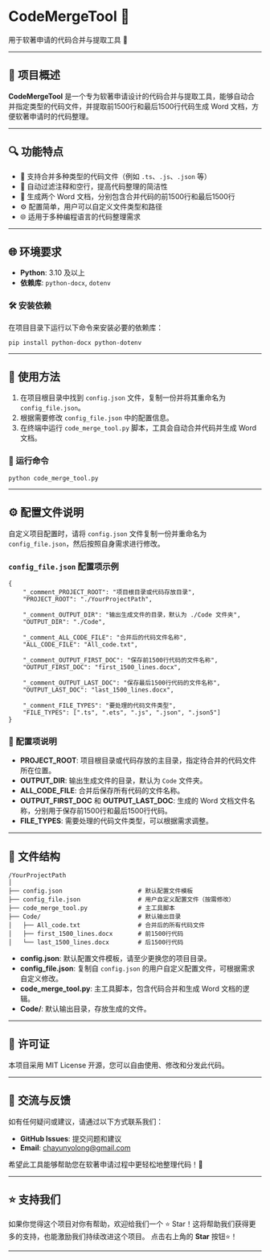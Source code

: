 # CodeMergeTool 🚀

用于软著申请的代码合并与提取工具 📝

------

## 📖 项目概述

**CodeMergeTool** 是一个专为软著申请设计的代码合并与提取工具，能够自动合并指定类型的代码文件，并提取前1500行和最后1500行代码生成 Word 文档，方便软著申请时的代码整理。

------

## 🔍 功能特点

- 🔗 支持合并多种类型的代码文件（例如 `.ts`、`.js`、`.json` 等）
- 📝 自动过滤注释和空行，提高代码整理的简洁性
- 📄 生成两个 Word 文档，分别包含合并代码的前1500行和最后1500行
- ⚙️ 配置简单，用户可以自定义文件类型和路径
- 🌐 适用于多种编程语言的代码整理需求

------

## 🌐 环境要求

- **Python**: 3.10 及以上
- **依赖库**: `python-docx`, `dotenv`

### 🛠️ 安装依赖

在项目目录下运行以下命令来安装必要的依赖库：

```
pip install python-docx python-dotenv
```

------

## 🚀 使用方法

1. 在项目根目录中找到 `config.json` 文件，复制一份并将其重命名为 `config_file.json`。
2. 根据需要修改 `config_file.json` 中的配置信息。
3. 在终端中运行 `code_merge_tool.py` 脚本，工具会自动合并代码并生成 Word 文档。

### 🏃 运行命令

```
python code_merge_tool.py
```

------

## ⚙️ 配置文件说明

自定义项目配置时，请将 `config.json` 文件复制一份并重命名为 `config_file.json`，然后按照自身需求进行修改。

### `config_file.json` 配置项示例

```
{
    "_comment_PROJECT_ROOT": "项目根目录或代码存放目录",
    "PROJECT_ROOT": "./YourProjectPath",

    "_comment_OUTPUT_DIR": "输出生成文件的目录，默认为 ./Code 文件夹",
    "OUTPUT_DIR": "./Code",

    "_comment_ALL_CODE_FILE": "合并后的代码文件名称",
    "ALL_CODE_FILE": "All_code.txt",

    "_comment_OUTPUT_FIRST_DOC": "保存前1500行代码的文件名称",
    "OUTPUT_FIRST_DOC": "first_1500_lines.docx",

    "_comment_OUTPUT_LAST_DOC": "保存最后1500行代码的文件名称",
    "OUTPUT_LAST_DOC": "last_1500_lines.docx",

    "_comment_FILE_TYPES": "要处理的代码文件类型",
    "FILE_TYPES": [".ts", ".ets", ".js", ".json", ".json5"]
}
```

### 🔧 配置项说明

- **PROJECT_ROOT**: 项目根目录或代码存放的主目录，指定待合并的代码文件所在位置。
- **OUTPUT_DIR**: 输出生成文件的目录，默认为 `Code` 文件夹。
- **ALL_CODE_FILE**: 合并后保存所有代码的文件名称。
- **OUTPUT_FIRST_DOC** 和 **OUTPUT_LAST_DOC**: 生成的 Word 文档文件名称，分别用于保存前1500行和最后1500行代码。
- **FILE_TYPES**: 需要处理的代码文件类型，可以根据需求调整。

------

## 📂 文件结构

```
/YourProjectPath
│
├── config.json                     # 默认配置文件模板
├── config_file.json                # 用户自定义配置文件（按需修改）
├── code_merge_tool.py              # 主工具脚本
├── Code/                           # 默认输出目录
│   ├── All_code.txt                # 合并后的所有代码文件
│   ├── first_1500_lines.docx       # 前1500行代码
│   └── last_1500_lines.docx        # 后1500行代码
```

- **config.json**: 默认配置文件模板，请至少更换您的项目目录。
- **config_file.json**: 复制自 `config.json` 的用户自定义配置文件，可根据需求自定义修改。
- **code_merge_tool.py**: 主工具脚本，包含代码合并和生成 Word 文档的逻辑。
- **Code/**: 默认输出目录，存放生成的文件。

------

## 📜 许可证

本项目采用 MIT License 开源，您可以自由使用、修改和分发此代码。

------

## 💬 交流与反馈

如有任何疑问或建议，请通过以下方式联系我们：

- **GitHub Issues**: 提交问题和建议
- **Email**: chayunyolong@gmail.com

希望此工具能够帮助您在软著申请过程中更轻松地整理代码！🙌

------

## ⭐️ 支持我们

如果你觉得这个项目对你有帮助，欢迎给我们一个 ⭐️ Star！这将帮助我们获得更多的支持，也能激励我们持续改进这个项目。
点击右上角的 **Star** 按钮⭐️！

------

